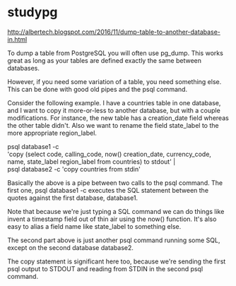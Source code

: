# studypg

http://albertech.blogspot.com/2016/11/dump-table-to-another-database-in.html

To dump a table from PostgreSQL you will often use pg_dump. This works great as long as your tables are defined exactly the same between databases.

However, if you need some variation of a table, you need something else. This can be done with good old pipes and the psql command.

Consider the following example. I have a countries table in one database, and I want to copy it more-or-less to another database, but with a couple modifications. For instance, the new table has a creation_date field whereas the other table didn't. Also we want to rename the field state_label to the more appropriate region_label. 

psql database1 -c \
  'copy (select
     code,
     calling_code,
     now() creation_date,
     currency_code,
     name,
     state_label region_label
   from countries) to stdout' | \
psql database2 -c 'copy countries from stdin'

Basically the above is a pipe between two calls to the psql command. The first one, psql database1 -c executes the SQL statement between the quotes against the first database, database1.

Note that because we're just typing a SQL command we can do things like invent a timestamp field out of thin air using the now() function. It's also easy to alias a field name like state_label to something else.

The second part above is just another psql command running some SQL, except on the second database database2.

The copy statement is significant here too, because we're sending the first psql output to STDOUT and reading from STDIN in the second psql command.
